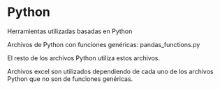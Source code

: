 # Python
Herramientas utilizadas basadas en Python

Archivos de Python con funciones genéricas:
  pandas_functions.py

El resto de los archivos Python utiliza estos archivos. 

Archivos excel son utilizados dependiendo de cada uno de los archivos Python que no son de funciones genéricas.




